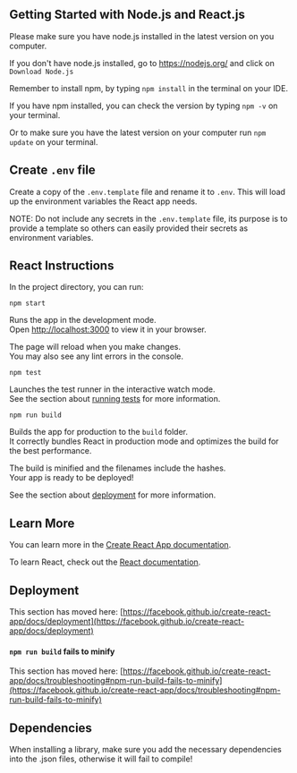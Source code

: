 ## Getting Started with Node.js and React.js

Please make sure you have node.js installed in the latest version on you computer.

If you don't have node.js installed, go to https://nodejs.org/ and click on `Download Node.js`

Remember to install npm, by typing `npm install` in the terminal on your IDE.

If you have npm installed, you can check the version by typing `npm -v` on your terminal.

Or to make sure you have the latest version on your computer run `npm update` on your terminal. 

## Create `.env` file

Create a copy of the `.env.template` file and rename it to `.env`. This will load up the environment variables the React app needs.

NOTE: Do not include any secrets in the `.env.template` file, its purpose is to provide a template so others can easily provided their secrets as environment variables.

## React Instructions

In the project directory, you can run:

`npm start`

Runs the app in the development mode.\
Open [http://localhost:3000](http://localhost:3000) to view it in your browser.

The page will reload when you make changes.\
You may also see any lint errors in the console.

`npm test`

Launches the test runner in the interactive watch mode.\
See the section about [running tests](https://facebook.github.io/create-react-app/docs/running-tests) for more information.

`npm run build`

Builds the app for production to the `build` folder.\
It correctly bundles React in production mode and optimizes the build for the best performance.

The build is minified and the filenames include the hashes.\
Your app is ready to be deployed!

See the section about [deployment](https://facebook.github.io/create-react-app/docs/deployment) for more information.

## Learn More

You can learn more in the [Create React App documentation](https://facebook.github.io/create-react-app/docs/getting-started).

To learn React, check out the [React documentation](https://reactjs.org/).

## Deployment

This section has moved here: [https://facebook.github.io/create-react-app/docs/deployment](https://facebook.github.io/create-react-app/docs/deployment)

#### `npm run build` fails to minify

This section has moved here: [https://facebook.github.io/create-react-app/docs/troubleshooting#npm-run-build-fails-to-minify](https://facebook.github.io/create-react-app/docs/troubleshooting#npm-run-build-fails-to-minify)

## Dependencies 
When installing a library, make sure you add the necessary dependencies into the .json files, otherwise it will fail to compile!
